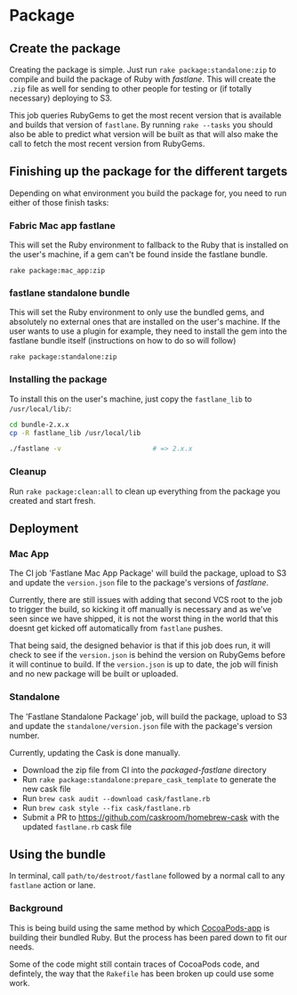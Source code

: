 # Package
## Create the package
Creating the package is simple. Just run `rake package:standalone:zip` to compile and build the package of Ruby with _fastlane_. This will create the `.zip` file as well for sending to other people for testing or (if totally necessary) deploying to S3.

This job queries RubyGems to get the most recent version that is available and builds that version of `fastlane`. By running `rake --tasks` you should also be able to predict what version will be built as that will also make the call to fetch the most recent version from RubyGems.

## Finishing up the package for the different targets

Depending on what environment you build the package for, you need to run either of those finish tasks:

### Fabric Mac app fastlane

This will set the Ruby environment to fallback to the Ruby that is installed on the user's machine, if a gem can't be found inside the fastlane bundle.

```
rake package:mac_app:zip
```

### fastlane standalone bundle

This will set the Ruby environment to only use the bundled gems, and absolutely no external ones that are installed on the user's machine. If the user wants to use a plugin for example, they need to install the gem into the fastlane bundle itself (instructions on how to do so will follow)

```
rake package:standalone:zip
```

### Installing the package

To install this on the user's machine, just copy the `fastlane_lib` to `/usr/local/lib/`:

```sh
cd bundle-2.x.x
cp -R fastlane_lib /usr/local/lib

./fastlane -v                       # => 2.x.x
```

### Cleanup
Run `rake package:clean:all` to clean up everything from the package you created and start fresh.

## Deployment
### Mac App
The CI job 'Fastlane Mac App Package' will build the package, upload to S3 and update the `version.json` file to the package's versions of _fastlane_.

Currently, there are still issues with adding that second VCS root to the job to trigger the build, so kicking it off manually is necessary and as we've seen since we have shipped, it is not the worst thing in the world that this doesnt get kicked off automatically from `fastlane` pushes.

That being said, the designed behavior is that if this job does run, it will check to see if the `version.json` is behind the version on RubyGems before it will continue to build. If the `version.json` is up to date, the job will finish and no new package will be built or uploaded.

### Standalone
The 'Fastlane Standalone Package' job, will build the package, upload to S3 and update the `standalone/version.json` file with the package's version number.

Currently, updating the Cask is done manually.

- Download the zip file from CI into the _packaged-fastlane_ directory
- Run `rake package:standalone:prepare_cask_template` to generate the new cask file
- Run `brew cask audit --download cask/fastlane.rb `
- Run `brew cask style --fix cask/fastlane.rb `
- Submit a PR to https://github.com/caskroom/homebrew-cask with the updated `fastlane.rb` cask file


## Using the bundle
In terminal, call `path/to/destroot/fastlane` followed by a normal call to any `fastlane` action or lane.

### Background
This is being build using the same method by which [CocoaPods-app](https://github.com/CocoaPods/CocoaPods-app) is building their bundled Ruby. But the process has been pared down to fit our needs.

Some of the code might still contain traces of CocoaPods code, and defintely, the way that the `Rakefile` has been broken up could use some work.
